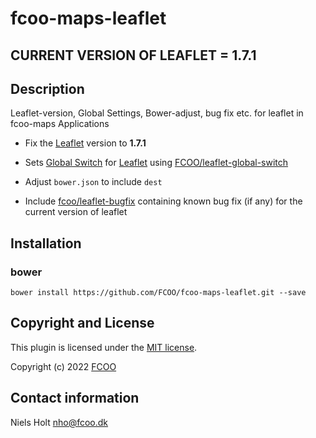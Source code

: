# fcoo-maps-leaflet
>


## CURRENT VERSION OF LEAFLET = 1.7.1

## Description
Leaflet-version, Global Settings, Bower-adjust, bug fix etc. for leaflet in fcoo-maps Applications

- Fix the [Leaflet](https://leafletjs.com/) version to **1.7.1**

- Sets [Global Switch](https://leafletjs.com/reference-1.7.1.html#global-switches) for [Leaflet](https://leafletjs.com/) using [FCOO/leaflet-global-switch](https://github.com/FCOO/leaflet-global-switch)

- Adjust `bower.json` to include `dest`




- Include [fcoo/leaflet-bugfix](https://github.com/FCOO/leaflet-bugfix/) containing known bug fix (if any) for the current version of leaflet





## Installation
### bower
`bower install https://github.com/FCOO/fcoo-maps-leaflet.git --save`


## Copyright and License
This plugin is licensed under the [MIT license](https://github.com/FCOO/fcoo-maps-leaflet/LICENSE).

Copyright (c) 2022 [FCOO](https://github.com/FCOO)

## Contact information

Niels Holt nho@fcoo.dk

